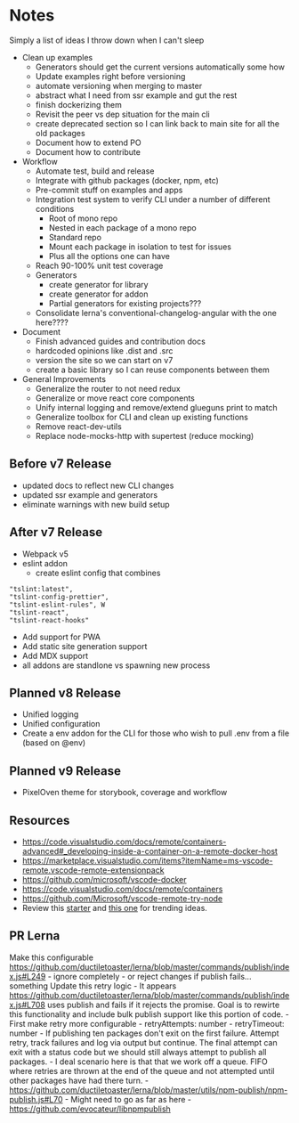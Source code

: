 # Notes
Simply a list of ideas I throw down when I can't sleep

* Clean up examples
    * Generators should get the current versions automatically some how
    * Update examples right before versioning
    * automate versioning when merging to master
    * abstract what I need from ssr example and gut the rest
    * finish dockerizing them
    * Revisit the peer vs dep situation for the main cli
    * create deprecated section so I can link back to main site for all the old packages
    * Document how to extend PO
    * Document how to contribute
* Workflow
    * Automate test, build and release
    * Integrate with github packages (docker, npm, etc)
    * Pre-commit stuff on examples and apps
    * Integration test system to verify CLI under a number of different conditions
        * Root of mono repo
        * Nested in each package of a mono repo
        * Standard repo
        * Mount each package in isolation to test for issues
        * Plus all the options one can have
    * Reach 90-100% unit test coverage
    * Generators
        * create generator for library
        * create generator for addon
        * Partial generators for existing projects???
    * Consolidate lerna's conventional-changelog-angular with the one here????
* Document
    * Finish advanced guides and contribution docs
    * hardcoded opinions like .dist and .src
    * version the site so we can start on v7
    * create a basic library so I can reuse components between them
* General Improvements
    * Generalize the router to not need redux
    * Generalize or move react core components
    * Unify internal logging and remove/extend glueguns print to match
    * Generalize toolbox for CLI and clean up existing functions
    * Remove react-dev-utils
    * Replace node-mocks-http with supertest (reduce mocking)


## Before v7 Release
* updated docs to reflect new CLI changes
* updated ssr example and generators
* eliminate warnings with new build setup

## After v7 Release
* Webpack v5
* eslint addon
    * create eslint config that combines 
```
"tslint:latest", 
"tslint-config-prettier", 
"tslint-eslint-rules", W
"tslint-react", 
"tslint-react-hooks"
```
* Add support for PWA
* Add static site generation support
* Add MDX support
* all addons are standlone vs spawning new process

## Planned v8 Release
* Unified logging 
* Unified configuration
* Create a env addon for the CLI for those who wish to pull .env from a file (based on @env)


## Planned v9 Release
* PixelOven theme for storybook, coverage and workflow

## Resources
* https://code.visualstudio.com/docs/remote/containers-advanced#_developing-inside-a-container-on-a-remote-docker-host
* https://marketplace.visualstudio.com/items?itemName=ms-vscode-remote.vscode-remote-extensionpack
* https://github.com/microsoft/vscode-docker
* https://code.visualstudio.com/docs/remote/containers
* https://github.com/Microsoft/vscode-remote-try-node
* Review this [starter](https://github.com/bitjson/typescript-starter) and [this one](https://github.com/alexjoverm/typescript-library-starter) for trending ideas.


## PR Lerna
Make this configurable https://github.com/ductiletoaster/lerna/blob/master/commands/publish/index.js#L249
    - ignore completely
    - or reject changes if publish fails... something
Update this retry logic
    - It appears https://github.com/ductiletoaster/lerna/blob/master/commands/publish/index.js#L708 uses publish and fails if it rejects the promise. Goal is to rewirte this functionality and include bulk publish support like this portion of code.
    - First make retry more configurable 
        - retryAttempts: number
        - retryTimeout: number
        - If publishing ten packages don't exit on the first failure. Attempt retry, track failures and log via output but continue. The final attempt can exit with a status code but we should still always attempt to publish all packages.
            - I deal scenario here is that that we work off a queue. FIFO where retries are thrown at the end of the queue and not attempted until other packages have had there turn.
    - https://github.com/ductiletoaster/lerna/blob/master/utils/npm-publish/npm-publish.js#L70
    - Might need to go as far as here
        - https://github.com/evocateur/libnpmpublish
